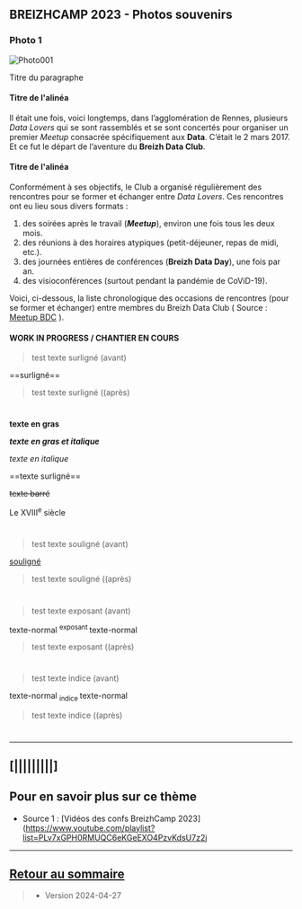 ## BREIZHCAMP 2023 - Photos souvenirs

### Photo 1
![Photo001](https://../.illustrim/Photos/logo-BreizhCamp.png)


Titre du paragraphe

#### Titre de l'alinéa

Il était une fois, voici longtemps, dans l’agglomération de Rennes, plusieurs _Data Lovers_ qui se sont
rassemblés et se sont concertés pour organiser un premier _Meetup_ consacrée spécifiquement aux
**Data**. C’était le 2 mars 2017. Et ce fut le départ de l’aventure du **Breizh Data Club**.


#### Titre de l'alinéa

Conformément à ses objectifs, le Club a organisé régulièrement des rencontres pour se former et
échanger entre _Data Lovers_. Ces rencontres ont eu lieu sous divers formats :
1. des soirées après le travail (***Meetup***), environ une fois tous les deux mois.
2. des réunions à des horaires atypiques (petit-déjeuner, repas de midi, etc.).
3. des journées entières de conférences (**Breizh Data Day**), une fois par an.
4. des visioconférences (surtout pendant la pandémie de CoViD-19).

Voici, ci-dessous, la liste chronologique des occasions de rencontres (pour se former et échanger)
entre membres du Breizh Data Club ( Source : [Meetup BDC](<https://www.meetup.com/breizh-data-club/events>) ).



#### WORK IN PROGRESS / CHANTIER EN COURS
> test texte surligné (avant)

==surligné==   

> test texte surligné ((après)

#
**texte en gras**

***texte en gras et italique***

_texte en italique_

==texte surligné==

~~texte barré~~


Le XVIII<sup>e</sup> siècle

#


> test texte souligné (avant)

<ins>  souligné </ins>   

> test texte souligné ((après)

#

> test texte exposant (avant)

texte-normal <sup>   exposant  </sup>   texte-normal

> test texte  exposant  ((après)

#  

> test texte indice (avant)

texte-normal <sub>  indice  </sub>   texte-normal

> test texte indice  ((après)

#  


---

## [|||||||||] 
>
## Pour en savoir plus sur ce thème

- Source 1 : [Vidéos des confs BreizhCamp 2023](https://www.youtube.com/playlist?list=PLv7xGPH0RMUQC6eKGeEXO4PzvKdsU7z2j

---

## [Retour au sommaire](https://dcn-prof.github.io/breizhdataclub/)
  
>

>  *  Version 2024-04-27
